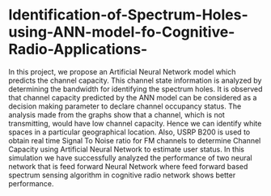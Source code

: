 # Identification-of-Spectrum-Holes-using-ANN-model-fo-Cognitive-Radio-Applications-
In this project, we propose an Artificial Neural Network model which predicts the channel
capacity. This channel state information is analyzed by determining the bandwidth for
identifying the spectrum holes. It is observed that channel capacity predicted by the ANN
model can be considered as a decision making parameter to declare channel occupancy status.
The analysis made from the graphs show that a channel, which is not transmitting, would
have low channel capacity. Hence we can identify white spaces in a particular geographical
location.
Also, USRP B200 is used to obtain real time Signal To Noise ratio for FM channels to
determine Channel Capacity using Artificial Neural Network to estimate user status.
In this simulation we have successfully analyzed the performance of two neural network that
is feed forward Neural Network where feed forward based spectrum sensing algorithm in
cognitive radio network shows better performance.
